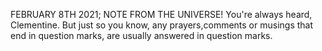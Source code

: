 FEBRUARY 8TH 2021; NOTE FROM THE UNIVERSE! You're always heard, Clementine. But just so you know, any prayers,comments or musings that end in question marks, are usually answered in question marks.
